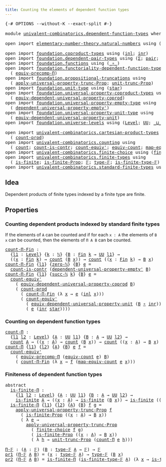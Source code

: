 ```yaml
---
title: Counting the elements of dependent function types
---
```


<pre class="Agda"><a id="75" class="Symbol">{-#</a> <a id="79" class="Keyword">OPTIONS</a> <a id="87" class="Pragma">--without-K</a> <a id="99" class="Pragma">--exact-split</a> <a id="113" class="Symbol">#-}</a>

<a id="118" class="Keyword">module</a> <a id="125" href="univalent-combinatorics.dependent-function-types.html" class="Module">univalent-combinatorics.dependent-function-types</a> <a id="174" class="Keyword">where</a>

<a id="181" class="Keyword">open</a> <a id="186" class="Keyword">import</a> <a id="193" href="elementary-number-theory.natural-numbers.html" class="Module">elementary-number-theory.natural-numbers</a> <a id="234" class="Keyword">using</a> <a id="240" class="Symbol">(</a><a id="241" href="elementary-number-theory.natural-numbers.html#1444" class="Datatype">ℕ</a><a id="242" class="Symbol">;</a> <a id="244" href="elementary-number-theory.natural-numbers.html#1465" class="InductiveConstructor">zero-ℕ</a><a id="250" class="Symbol">;</a> <a id="252" href="elementary-number-theory.natural-numbers.html#1478" class="InductiveConstructor">succ-ℕ</a><a id="258" class="Symbol">)</a>

<a id="261" class="Keyword">open</a> <a id="266" class="Keyword">import</a> <a id="273" href="foundation.coproduct-types.html" class="Module">foundation.coproduct-types</a> <a id="300" class="Keyword">using</a> <a id="306" class="Symbol">(</a><a id="307" href="foundation.coproduct-types.html#1239" class="InductiveConstructor">inl</a><a id="310" class="Symbol">;</a> <a id="312" href="foundation.coproduct-types.html#1262" class="InductiveConstructor">inr</a><a id="315" class="Symbol">)</a>
<a id="317" class="Keyword">open</a> <a id="322" class="Keyword">import</a> <a id="329" href="foundation.dependent-pair-types.html" class="Module">foundation.dependent-pair-types</a> <a id="361" class="Keyword">using</a> <a id="367" class="Symbol">(</a><a id="368" href="foundation-core.dependent-pair-types.html#502" class="Record">Σ</a><a id="369" class="Symbol">;</a> <a id="371" href="foundation-core.dependent-pair-types.html#575" class="InductiveConstructor">pair</a><a id="375" class="Symbol">;</a> <a id="377" href="foundation-core.dependent-pair-types.html#592" class="Field">pr1</a><a id="380" class="Symbol">;</a> <a id="382" href="foundation-core.dependent-pair-types.html#604" class="Field">pr2</a><a id="385" class="Symbol">)</a>
<a id="387" class="Keyword">open</a> <a id="392" class="Keyword">import</a> <a id="399" href="foundation.functions.html" class="Module">foundation.functions</a> <a id="420" class="Keyword">using</a> <a id="426" class="Symbol">(</a><a id="427" href="foundation-core.functions.html#407" class="Function Operator">_∘_</a><a id="430" class="Symbol">)</a>
<a id="432" class="Keyword">open</a> <a id="437" class="Keyword">import</a> <a id="444" href="foundation.functoriality-dependent-function-types.html" class="Module">foundation.functoriality-dependent-function-types</a> <a id="494" class="Keyword">using</a>
  <a id="502" class="Symbol">(</a> <a id="504" href="foundation-core.functoriality-dependent-function-types.html#3822" class="Function">equiv-precomp-Π</a><a id="519" class="Symbol">)</a>
<a id="521" class="Keyword">open</a> <a id="526" class="Keyword">import</a> <a id="533" href="foundation.propositional-truncations.html" class="Module">foundation.propositional-truncations</a> <a id="570" class="Keyword">using</a>
  <a id="578" class="Symbol">(</a> <a id="580" href="foundation.propositional-truncations.html#5581" class="Function">apply-universal-property-trunc-Prop</a><a id="615" class="Symbol">;</a> <a id="617" href="foundation.propositional-truncations.html#2096" class="Function">unit-trunc-Prop</a><a id="632" class="Symbol">)</a>
<a id="634" class="Keyword">open</a> <a id="639" class="Keyword">import</a> <a id="646" href="foundation.unit-type.html" class="Module">foundation.unit-type</a> <a id="667" class="Keyword">using</a> <a id="673" class="Symbol">(</a><a id="674" href="foundation.unit-type.html#1099" class="InductiveConstructor">star</a><a id="678" class="Symbol">)</a>
<a id="680" class="Keyword">open</a> <a id="685" class="Keyword">import</a> <a id="692" href="foundation.universal-property-coproduct-types.html" class="Module">foundation.universal-property-coproduct-types</a> <a id="738" class="Keyword">using</a>
  <a id="746" class="Symbol">(</a> <a id="748" href="foundation.universal-property-coproduct-types.html#1636" class="Function">equiv-dependent-universal-property-coprod</a><a id="789" class="Symbol">)</a>
<a id="791" class="Keyword">open</a> <a id="796" class="Keyword">import</a> <a id="803" href="foundation.universal-property-empty-type.html" class="Module">foundation.universal-property-empty-type</a> <a id="844" class="Keyword">using</a>
  <a id="852" class="Symbol">(</a> <a id="854" href="foundation.universal-property-empty-type.html#2261" class="Function">dependent-universal-property-empty&#39;</a><a id="889" class="Symbol">)</a>
<a id="891" class="Keyword">open</a> <a id="896" class="Keyword">import</a> <a id="903" href="foundation.universal-property-unit-type.html" class="Module">foundation.universal-property-unit-type</a> <a id="943" class="Keyword">using</a>
  <a id="951" class="Symbol">(</a> <a id="953" href="foundation.universal-property-unit-type.html#1671" class="Function">equiv-dependent-universal-property-unit</a><a id="992" class="Symbol">)</a>
<a id="994" class="Keyword">open</a> <a id="999" class="Keyword">import</a> <a id="1006" href="foundation.universe-levels.html" class="Module">foundation.universe-levels</a> <a id="1033" class="Keyword">using</a> <a id="1039" class="Symbol">(</a><a id="1040" href="Agda.Primitive.html#597" class="Postulate">Level</a><a id="1045" class="Symbol">;</a> <a id="1047" href="foundation-core.universe-levels.html#222" class="Primitive">UU</a><a id="1049" class="Symbol">;</a> <a id="1051" href="Agda.Primitive.html#810" class="Primitive Operator">_⊔_</a><a id="1054" class="Symbol">)</a>

<a id="1057" class="Keyword">open</a> <a id="1062" class="Keyword">import</a> <a id="1069" href="univalent-combinatorics.cartesian-product-types.html" class="Module">univalent-combinatorics.cartesian-product-types</a> <a id="1117" class="Keyword">using</a>
  <a id="1125" class="Symbol">(</a> <a id="1127" href="univalent-combinatorics.cartesian-product-types.html#3160" class="Function">count-prod</a><a id="1137" class="Symbol">)</a>
<a id="1139" class="Keyword">open</a> <a id="1144" class="Keyword">import</a> <a id="1151" href="univalent-combinatorics.counting.html" class="Module">univalent-combinatorics.counting</a> <a id="1184" class="Keyword">using</a>
  <a id="1192" class="Symbol">(</a> <a id="1194" href="univalent-combinatorics.counting.html#1901" class="Function">count</a><a id="1199" class="Symbol">;</a> <a id="1201" href="univalent-combinatorics.counting.html#5023" class="Function">count-is-contr</a><a id="1215" class="Symbol">;</a> <a id="1217" href="univalent-combinatorics.counting.html#3709" class="Function">count-equiv&#39;</a><a id="1229" class="Symbol">;</a> <a id="1231" href="univalent-combinatorics.counting.html#2098" class="Function">equiv-count</a><a id="1242" class="Symbol">;</a> <a id="1244" href="univalent-combinatorics.counting.html#2172" class="Function">map-equiv-count</a><a id="1259" class="Symbol">)</a>
<a id="1261" class="Keyword">open</a> <a id="1266" class="Keyword">import</a> <a id="1273" href="univalent-combinatorics.finite-choice.html" class="Module">univalent-combinatorics.finite-choice</a> <a id="1311" class="Keyword">using</a> <a id="1317" class="Symbol">(</a><a id="1318" href="univalent-combinatorics.finite-choice.html#3833" class="Function">finite-choice</a><a id="1331" class="Symbol">)</a>
<a id="1333" class="Keyword">open</a> <a id="1338" class="Keyword">import</a> <a id="1345" href="univalent-combinatorics.finite-types.html" class="Module">univalent-combinatorics.finite-types</a> <a id="1382" class="Keyword">using</a>
  <a id="1390" class="Symbol">(</a> <a id="1392" href="univalent-combinatorics.finite-types.html#4248" class="Function">is-finite</a><a id="1401" class="Symbol">;</a> <a id="1403" href="univalent-combinatorics.finite-types.html#4157" class="Function">is-finite-Prop</a><a id="1417" class="Symbol">;</a> <a id="1419" href="univalent-combinatorics.finite-types.html#4639" class="Function">𝔽</a><a id="1420" class="Symbol">;</a> <a id="1422" href="univalent-combinatorics.finite-types.html#4687" class="Function">type-𝔽</a><a id="1428" class="Symbol">;</a> <a id="1430" href="univalent-combinatorics.finite-types.html#4738" class="Function">is-finite-type-𝔽</a><a id="1446" class="Symbol">)</a>
<a id="1448" class="Keyword">open</a> <a id="1453" class="Keyword">import</a> <a id="1460" href="univalent-combinatorics.standard-finite-types.html" class="Module">univalent-combinatorics.standard-finite-types</a> <a id="1506" class="Keyword">using</a> <a id="1512" class="Symbol">(</a><a id="1513" href="univalent-combinatorics.standard-finite-types.html#2149" class="Function">Fin</a><a id="1516" class="Symbol">)</a>
</pre>
## Idea

Dependent products of finite types indexed by a finite type are finite.

## Properties

### Counting dependent products indexed by standard finite types

If the elements of `A` can be counted and if for each `x : A` the elements of `B x` can be counted, then the elements of `Π A B` can be counted.

<pre class="Agda"><a id="count-Π-Fin"></a><a id="1840" href="univalent-combinatorics.dependent-function-types.html#1840" class="Function">count-Π-Fin</a> <a id="1852" class="Symbol">:</a>
  <a id="1856" class="Symbol">{</a><a id="1857" href="univalent-combinatorics.dependent-function-types.html#1857" class="Bound">l1</a> <a id="1860" class="Symbol">:</a> <a id="1862" href="Agda.Primitive.html#597" class="Postulate">Level</a><a id="1867" class="Symbol">}</a> <a id="1869" class="Symbol">{</a><a id="1870" href="univalent-combinatorics.dependent-function-types.html#1870" class="Bound">k</a> <a id="1872" class="Symbol">:</a> <a id="1874" href="elementary-number-theory.natural-numbers.html#1444" class="Datatype">ℕ</a><a id="1875" class="Symbol">}</a> <a id="1877" class="Symbol">{</a><a id="1878" href="univalent-combinatorics.dependent-function-types.html#1878" class="Bound">B</a> <a id="1880" class="Symbol">:</a> <a id="1882" href="univalent-combinatorics.standard-finite-types.html#2149" class="Function">Fin</a> <a id="1886" href="univalent-combinatorics.dependent-function-types.html#1870" class="Bound">k</a> <a id="1888" class="Symbol">→</a> <a id="1890" href="foundation-core.universe-levels.html#222" class="Primitive">UU</a> <a id="1893" href="univalent-combinatorics.dependent-function-types.html#1857" class="Bound">l1</a><a id="1895" class="Symbol">}</a> <a id="1897" class="Symbol">→</a>
  <a id="1901" class="Symbol">((</a><a id="1903" href="univalent-combinatorics.dependent-function-types.html#1903" class="Bound">x</a> <a id="1905" class="Symbol">:</a> <a id="1907" href="univalent-combinatorics.standard-finite-types.html#2149" class="Function">Fin</a> <a id="1911" href="univalent-combinatorics.dependent-function-types.html#1870" class="Bound">k</a><a id="1912" class="Symbol">)</a> <a id="1914" class="Symbol">→</a> <a id="1916" href="univalent-combinatorics.counting.html#1901" class="Function">count</a> <a id="1922" class="Symbol">(</a><a id="1923" href="univalent-combinatorics.dependent-function-types.html#1878" class="Bound">B</a> <a id="1925" href="univalent-combinatorics.dependent-function-types.html#1903" class="Bound">x</a><a id="1926" class="Symbol">))</a> <a id="1929" class="Symbol">→</a> <a id="1931" href="univalent-combinatorics.counting.html#1901" class="Function">count</a> <a id="1937" class="Symbol">((</a><a id="1939" href="univalent-combinatorics.dependent-function-types.html#1939" class="Bound">x</a> <a id="1941" class="Symbol">:</a> <a id="1943" href="univalent-combinatorics.standard-finite-types.html#2149" class="Function">Fin</a> <a id="1947" href="univalent-combinatorics.dependent-function-types.html#1870" class="Bound">k</a><a id="1948" class="Symbol">)</a> <a id="1950" class="Symbol">→</a> <a id="1952" href="univalent-combinatorics.dependent-function-types.html#1878" class="Bound">B</a> <a id="1954" href="univalent-combinatorics.dependent-function-types.html#1939" class="Bound">x</a><a id="1955" class="Symbol">)</a>
<a id="1957" href="univalent-combinatorics.dependent-function-types.html#1840" class="Function">count-Π-Fin</a> <a id="1969" class="Symbol">{</a><a id="1970" href="univalent-combinatorics.dependent-function-types.html#1970" class="Bound">l1</a><a id="1972" class="Symbol">}</a> <a id="1974" class="Symbol">{</a><a id="1975" href="elementary-number-theory.natural-numbers.html#1465" class="InductiveConstructor">zero-ℕ</a><a id="1981" class="Symbol">}</a> <a id="1983" class="Symbol">{</a><a id="1984" href="univalent-combinatorics.dependent-function-types.html#1984" class="Bound">B</a><a id="1985" class="Symbol">}</a> <a id="1987" href="univalent-combinatorics.dependent-function-types.html#1987" class="Bound">e</a> <a id="1989" class="Symbol">=</a>
  <a id="1993" href="univalent-combinatorics.counting.html#5023" class="Function">count-is-contr</a> <a id="2008" class="Symbol">(</a><a id="2009" href="foundation.universal-property-empty-type.html#2261" class="Function">dependent-universal-property-empty&#39;</a> <a id="2045" href="univalent-combinatorics.dependent-function-types.html#1984" class="Bound">B</a><a id="2046" class="Symbol">)</a>
<a id="2048" href="univalent-combinatorics.dependent-function-types.html#1840" class="Function">count-Π-Fin</a> <a id="2060" class="Symbol">{</a><a id="2061" href="univalent-combinatorics.dependent-function-types.html#2061" class="Bound">l1</a><a id="2063" class="Symbol">}</a> <a id="2065" class="Symbol">{</a><a id="2066" href="elementary-number-theory.natural-numbers.html#1478" class="InductiveConstructor">succ-ℕ</a> <a id="2073" href="univalent-combinatorics.dependent-function-types.html#2073" class="Bound">k</a><a id="2074" class="Symbol">}</a> <a id="2076" class="Symbol">{</a><a id="2077" href="univalent-combinatorics.dependent-function-types.html#2077" class="Bound">B</a><a id="2078" class="Symbol">}</a> <a id="2080" href="univalent-combinatorics.dependent-function-types.html#2080" class="Bound">e</a> <a id="2082" class="Symbol">=</a>
  <a id="2086" href="univalent-combinatorics.counting.html#3709" class="Function">count-equiv&#39;</a>
    <a id="2103" class="Symbol">(</a> <a id="2105" href="foundation.universal-property-coproduct-types.html#1636" class="Function">equiv-dependent-universal-property-coprod</a> <a id="2147" href="univalent-combinatorics.dependent-function-types.html#2077" class="Bound">B</a><a id="2148" class="Symbol">)</a>
    <a id="2154" class="Symbol">(</a> <a id="2156" href="univalent-combinatorics.cartesian-product-types.html#3160" class="Function">count-prod</a>
      <a id="2173" class="Symbol">(</a> <a id="2175" href="univalent-combinatorics.dependent-function-types.html#1840" class="Function">count-Π-Fin</a> <a id="2187" class="Symbol">(λ</a> <a id="2190" href="univalent-combinatorics.dependent-function-types.html#2190" class="Bound">x</a> <a id="2192" class="Symbol">→</a> <a id="2194" href="univalent-combinatorics.dependent-function-types.html#2080" class="Bound">e</a> <a id="2196" class="Symbol">(</a><a id="2197" href="foundation.coproduct-types.html#1239" class="InductiveConstructor">inl</a> <a id="2201" href="univalent-combinatorics.dependent-function-types.html#2190" class="Bound">x</a><a id="2202" class="Symbol">)))</a>
      <a id="2212" class="Symbol">(</a> <a id="2214" href="univalent-combinatorics.counting.html#3709" class="Function">count-equiv&#39;</a>
        <a id="2235" class="Symbol">(</a> <a id="2237" href="foundation.universal-property-unit-type.html#1671" class="Function">equiv-dependent-universal-property-unit</a> <a id="2277" class="Symbol">(</a><a id="2278" href="univalent-combinatorics.dependent-function-types.html#2077" class="Bound">B</a> <a id="2280" href="foundation-core.functions.html#407" class="Function Operator">∘</a> <a id="2282" href="foundation.coproduct-types.html#1262" class="InductiveConstructor">inr</a><a id="2285" class="Symbol">))</a>
        <a id="2296" class="Symbol">(</a> <a id="2298" href="univalent-combinatorics.dependent-function-types.html#2080" class="Bound">e</a> <a id="2300" class="Symbol">(</a><a id="2301" href="foundation.coproduct-types.html#1262" class="InductiveConstructor">inr</a> <a id="2305" href="foundation.unit-type.html#1099" class="InductiveConstructor">star</a><a id="2309" class="Symbol">))))</a>
</pre>
### Counting on dependent function types

<pre class="Agda"><a id="count-Π"></a><a id="2369" href="univalent-combinatorics.dependent-function-types.html#2369" class="Function">count-Π</a> <a id="2377" class="Symbol">:</a>
  <a id="2381" class="Symbol">{</a><a id="2382" href="univalent-combinatorics.dependent-function-types.html#2382" class="Bound">l1</a> <a id="2385" href="univalent-combinatorics.dependent-function-types.html#2385" class="Bound">l2</a> <a id="2388" class="Symbol">:</a> <a id="2390" href="Agda.Primitive.html#597" class="Postulate">Level</a><a id="2395" class="Symbol">}</a> <a id="2397" class="Symbol">{</a><a id="2398" href="univalent-combinatorics.dependent-function-types.html#2398" class="Bound">A</a> <a id="2400" class="Symbol">:</a> <a id="2402" href="foundation-core.universe-levels.html#222" class="Primitive">UU</a> <a id="2405" href="univalent-combinatorics.dependent-function-types.html#2382" class="Bound">l1</a><a id="2407" class="Symbol">}</a> <a id="2409" class="Symbol">{</a><a id="2410" href="univalent-combinatorics.dependent-function-types.html#2410" class="Bound">B</a> <a id="2412" class="Symbol">:</a> <a id="2414" href="univalent-combinatorics.dependent-function-types.html#2398" class="Bound">A</a> <a id="2416" class="Symbol">→</a> <a id="2418" href="foundation-core.universe-levels.html#222" class="Primitive">UU</a> <a id="2421" href="univalent-combinatorics.dependent-function-types.html#2385" class="Bound">l2</a><a id="2423" class="Symbol">}</a> <a id="2425" class="Symbol">→</a>
  <a id="2429" href="univalent-combinatorics.counting.html#1901" class="Function">count</a> <a id="2435" href="univalent-combinatorics.dependent-function-types.html#2398" class="Bound">A</a> <a id="2437" class="Symbol">→</a> <a id="2439" class="Symbol">((</a><a id="2441" href="univalent-combinatorics.dependent-function-types.html#2441" class="Bound">x</a> <a id="2443" class="Symbol">:</a> <a id="2445" href="univalent-combinatorics.dependent-function-types.html#2398" class="Bound">A</a><a id="2446" class="Symbol">)</a> <a id="2448" class="Symbol">→</a> <a id="2450" href="univalent-combinatorics.counting.html#1901" class="Function">count</a> <a id="2456" class="Symbol">(</a><a id="2457" href="univalent-combinatorics.dependent-function-types.html#2410" class="Bound">B</a> <a id="2459" href="univalent-combinatorics.dependent-function-types.html#2441" class="Bound">x</a><a id="2460" class="Symbol">))</a> <a id="2463" class="Symbol">→</a> <a id="2465" href="univalent-combinatorics.counting.html#1901" class="Function">count</a> <a id="2471" class="Symbol">((</a><a id="2473" href="univalent-combinatorics.dependent-function-types.html#2473" class="Bound">x</a> <a id="2475" class="Symbol">:</a> <a id="2477" href="univalent-combinatorics.dependent-function-types.html#2398" class="Bound">A</a><a id="2478" class="Symbol">)</a> <a id="2480" class="Symbol">→</a> <a id="2482" href="univalent-combinatorics.dependent-function-types.html#2410" class="Bound">B</a> <a id="2484" href="univalent-combinatorics.dependent-function-types.html#2473" class="Bound">x</a><a id="2485" class="Symbol">)</a>
<a id="2487" href="univalent-combinatorics.dependent-function-types.html#2369" class="Function">count-Π</a> <a id="2495" class="Symbol">{</a><a id="2496" href="univalent-combinatorics.dependent-function-types.html#2496" class="Bound">l1</a><a id="2498" class="Symbol">}</a> <a id="2500" class="Symbol">{</a><a id="2501" href="univalent-combinatorics.dependent-function-types.html#2501" class="Bound">l2</a><a id="2503" class="Symbol">}</a> <a id="2505" class="Symbol">{</a><a id="2506" href="univalent-combinatorics.dependent-function-types.html#2506" class="Bound">A</a><a id="2507" class="Symbol">}</a> <a id="2509" class="Symbol">{</a><a id="2510" href="univalent-combinatorics.dependent-function-types.html#2510" class="Bound">B</a><a id="2511" class="Symbol">}</a> <a id="2513" href="univalent-combinatorics.dependent-function-types.html#2513" class="Bound">e</a> <a id="2515" href="univalent-combinatorics.dependent-function-types.html#2515" class="Bound">f</a> <a id="2517" class="Symbol">=</a>
  <a id="2521" href="univalent-combinatorics.counting.html#3709" class="Function">count-equiv&#39;</a>
    <a id="2538" class="Symbol">(</a> <a id="2540" href="foundation-core.functoriality-dependent-function-types.html#3822" class="Function">equiv-precomp-Π</a> <a id="2556" class="Symbol">(</a><a id="2557" href="univalent-combinatorics.counting.html#2098" class="Function">equiv-count</a> <a id="2569" href="univalent-combinatorics.dependent-function-types.html#2513" class="Bound">e</a><a id="2570" class="Symbol">)</a> <a id="2572" href="univalent-combinatorics.dependent-function-types.html#2510" class="Bound">B</a><a id="2573" class="Symbol">)</a>
    <a id="2579" class="Symbol">(</a> <a id="2581" href="univalent-combinatorics.dependent-function-types.html#1840" class="Function">count-Π-Fin</a> <a id="2593" class="Symbol">(λ</a> <a id="2596" href="univalent-combinatorics.dependent-function-types.html#2596" class="Bound">x</a> <a id="2598" class="Symbol">→</a> <a id="2600" href="univalent-combinatorics.dependent-function-types.html#2515" class="Bound">f</a> <a id="2602" class="Symbol">(</a><a id="2603" href="univalent-combinatorics.counting.html#2172" class="Function">map-equiv-count</a> <a id="2619" href="univalent-combinatorics.dependent-function-types.html#2513" class="Bound">e</a> <a id="2621" href="univalent-combinatorics.dependent-function-types.html#2596" class="Bound">x</a><a id="2622" class="Symbol">)))</a>
</pre>
### Finiteness of dependent function types

<pre class="Agda"><a id="2683" class="Keyword">abstract</a>
  <a id="is-finite-Π"></a><a id="2694" href="univalent-combinatorics.dependent-function-types.html#2694" class="Function">is-finite-Π</a> <a id="2706" class="Symbol">:</a>
    <a id="2712" class="Symbol">{</a><a id="2713" href="univalent-combinatorics.dependent-function-types.html#2713" class="Bound">l1</a> <a id="2716" href="univalent-combinatorics.dependent-function-types.html#2716" class="Bound">l2</a> <a id="2719" class="Symbol">:</a> <a id="2721" href="Agda.Primitive.html#597" class="Postulate">Level</a><a id="2726" class="Symbol">}</a> <a id="2728" class="Symbol">{</a><a id="2729" href="univalent-combinatorics.dependent-function-types.html#2729" class="Bound">A</a> <a id="2731" class="Symbol">:</a> <a id="2733" href="foundation-core.universe-levels.html#222" class="Primitive">UU</a> <a id="2736" href="univalent-combinatorics.dependent-function-types.html#2713" class="Bound">l1</a><a id="2738" class="Symbol">}</a> <a id="2740" class="Symbol">{</a><a id="2741" href="univalent-combinatorics.dependent-function-types.html#2741" class="Bound">B</a> <a id="2743" class="Symbol">:</a> <a id="2745" href="univalent-combinatorics.dependent-function-types.html#2729" class="Bound">A</a> <a id="2747" class="Symbol">→</a> <a id="2749" href="foundation-core.universe-levels.html#222" class="Primitive">UU</a> <a id="2752" href="univalent-combinatorics.dependent-function-types.html#2716" class="Bound">l2</a><a id="2754" class="Symbol">}</a> <a id="2756" class="Symbol">→</a>
    <a id="2762" href="univalent-combinatorics.finite-types.html#4248" class="Function">is-finite</a> <a id="2772" href="univalent-combinatorics.dependent-function-types.html#2729" class="Bound">A</a> <a id="2774" class="Symbol">→</a> <a id="2776" class="Symbol">((</a><a id="2778" href="univalent-combinatorics.dependent-function-types.html#2778" class="Bound">x</a> <a id="2780" class="Symbol">:</a> <a id="2782" href="univalent-combinatorics.dependent-function-types.html#2729" class="Bound">A</a><a id="2783" class="Symbol">)</a> <a id="2785" class="Symbol">→</a> <a id="2787" href="univalent-combinatorics.finite-types.html#4248" class="Function">is-finite</a> <a id="2797" class="Symbol">(</a><a id="2798" href="univalent-combinatorics.dependent-function-types.html#2741" class="Bound">B</a> <a id="2800" href="univalent-combinatorics.dependent-function-types.html#2778" class="Bound">x</a><a id="2801" class="Symbol">))</a> <a id="2804" class="Symbol">→</a> <a id="2806" href="univalent-combinatorics.finite-types.html#4248" class="Function">is-finite</a> <a id="2816" class="Symbol">((</a><a id="2818" href="univalent-combinatorics.dependent-function-types.html#2818" class="Bound">x</a> <a id="2820" class="Symbol">:</a> <a id="2822" href="univalent-combinatorics.dependent-function-types.html#2729" class="Bound">A</a><a id="2823" class="Symbol">)</a> <a id="2825" class="Symbol">→</a> <a id="2827" href="univalent-combinatorics.dependent-function-types.html#2741" class="Bound">B</a> <a id="2829" href="univalent-combinatorics.dependent-function-types.html#2818" class="Bound">x</a><a id="2830" class="Symbol">)</a>
  <a id="2834" href="univalent-combinatorics.dependent-function-types.html#2694" class="Function">is-finite-Π</a> <a id="2846" class="Symbol">{</a><a id="2847" href="univalent-combinatorics.dependent-function-types.html#2847" class="Bound">l1</a><a id="2849" class="Symbol">}</a> <a id="2851" class="Symbol">{</a><a id="2852" href="univalent-combinatorics.dependent-function-types.html#2852" class="Bound">l2</a><a id="2854" class="Symbol">}</a> <a id="2856" class="Symbol">{</a><a id="2857" href="univalent-combinatorics.dependent-function-types.html#2857" class="Bound">A</a><a id="2858" class="Symbol">}</a> <a id="2860" class="Symbol">{</a><a id="2861" href="univalent-combinatorics.dependent-function-types.html#2861" class="Bound">B</a><a id="2862" class="Symbol">}</a> <a id="2864" href="univalent-combinatorics.dependent-function-types.html#2864" class="Bound">f</a> <a id="2866" href="univalent-combinatorics.dependent-function-types.html#2866" class="Bound">g</a> <a id="2868" class="Symbol">=</a>
    <a id="2874" href="foundation.propositional-truncations.html#5581" class="Function">apply-universal-property-trunc-Prop</a> <a id="2910" href="univalent-combinatorics.dependent-function-types.html#2864" class="Bound">f</a>
      <a id="2918" class="Symbol">(</a> <a id="2920" href="univalent-combinatorics.finite-types.html#4157" class="Function">is-finite-Prop</a> <a id="2935" class="Symbol">((</a><a id="2937" href="univalent-combinatorics.dependent-function-types.html#2937" class="Bound">x</a> <a id="2939" class="Symbol">:</a> <a id="2941" href="univalent-combinatorics.dependent-function-types.html#2857" class="Bound">A</a><a id="2942" class="Symbol">)</a> <a id="2944" class="Symbol">→</a> <a id="2946" href="univalent-combinatorics.dependent-function-types.html#2861" class="Bound">B</a> <a id="2948" href="univalent-combinatorics.dependent-function-types.html#2937" class="Bound">x</a><a id="2949" class="Symbol">))</a>
      <a id="2958" class="Symbol">(</a> <a id="2960" class="Symbol">λ</a> <a id="2962" href="univalent-combinatorics.dependent-function-types.html#2962" class="Bound">e</a> <a id="2964" class="Symbol">→</a>
        <a id="2974" href="foundation.propositional-truncations.html#5581" class="Function">apply-universal-property-trunc-Prop</a>
          <a id="3020" class="Symbol">(</a> <a id="3022" href="univalent-combinatorics.finite-choice.html#3833" class="Function">finite-choice</a> <a id="3036" href="univalent-combinatorics.dependent-function-types.html#2864" class="Bound">f</a> <a id="3038" href="univalent-combinatorics.dependent-function-types.html#2866" class="Bound">g</a><a id="3039" class="Symbol">)</a>
          <a id="3051" class="Symbol">(</a> <a id="3053" href="univalent-combinatorics.finite-types.html#4157" class="Function">is-finite-Prop</a> <a id="3068" class="Symbol">((</a><a id="3070" href="univalent-combinatorics.dependent-function-types.html#3070" class="Bound">x</a> <a id="3072" class="Symbol">:</a> <a id="3074" href="univalent-combinatorics.dependent-function-types.html#2857" class="Bound">A</a><a id="3075" class="Symbol">)</a> <a id="3077" class="Symbol">→</a> <a id="3079" href="univalent-combinatorics.dependent-function-types.html#2861" class="Bound">B</a> <a id="3081" href="univalent-combinatorics.dependent-function-types.html#3070" class="Bound">x</a><a id="3082" class="Symbol">))</a>
          <a id="3095" class="Symbol">(</a> <a id="3097" class="Symbol">λ</a> <a id="3099" href="univalent-combinatorics.dependent-function-types.html#3099" class="Bound">h</a> <a id="3101" class="Symbol">→</a> <a id="3103" href="foundation.propositional-truncations.html#2096" class="Function">unit-trunc-Prop</a> <a id="3119" class="Symbol">(</a><a id="3120" href="univalent-combinatorics.dependent-function-types.html#2369" class="Function">count-Π</a> <a id="3128" href="univalent-combinatorics.dependent-function-types.html#2962" class="Bound">e</a> <a id="3130" href="univalent-combinatorics.dependent-function-types.html#3099" class="Bound">h</a><a id="3131" class="Symbol">)))</a>

<a id="Π-𝔽"></a><a id="3136" href="univalent-combinatorics.dependent-function-types.html#3136" class="Function">Π-𝔽</a> <a id="3140" class="Symbol">:</a> <a id="3142" class="Symbol">(</a><a id="3143" href="univalent-combinatorics.dependent-function-types.html#3143" class="Bound">A</a> <a id="3145" class="Symbol">:</a> <a id="3147" href="univalent-combinatorics.finite-types.html#4639" class="Function">𝔽</a><a id="3148" class="Symbol">)</a> <a id="3150" class="Symbol">(</a><a id="3151" href="univalent-combinatorics.dependent-function-types.html#3151" class="Bound">B</a> <a id="3153" class="Symbol">:</a> <a id="3155" href="univalent-combinatorics.finite-types.html#4687" class="Function">type-𝔽</a> <a id="3162" href="univalent-combinatorics.dependent-function-types.html#3143" class="Bound">A</a> <a id="3164" class="Symbol">→</a> <a id="3166" href="univalent-combinatorics.finite-types.html#4639" class="Function">𝔽</a><a id="3167" class="Symbol">)</a> <a id="3169" class="Symbol">→</a> <a id="3171" href="univalent-combinatorics.finite-types.html#4639" class="Function">𝔽</a>
<a id="3173" href="foundation-core.dependent-pair-types.html#592" class="Field">pr1</a> <a id="3177" class="Symbol">(</a><a id="3178" href="univalent-combinatorics.dependent-function-types.html#3136" class="Function">Π-𝔽</a> <a id="3182" href="univalent-combinatorics.dependent-function-types.html#3182" class="Bound">A</a> <a id="3184" href="univalent-combinatorics.dependent-function-types.html#3184" class="Bound">B</a><a id="3185" class="Symbol">)</a> <a id="3187" class="Symbol">=</a> <a id="3189" class="Symbol">(</a><a id="3190" href="univalent-combinatorics.dependent-function-types.html#3190" class="Bound">x</a> <a id="3192" class="Symbol">:</a> <a id="3194" href="univalent-combinatorics.finite-types.html#4687" class="Function">type-𝔽</a> <a id="3201" href="univalent-combinatorics.dependent-function-types.html#3182" class="Bound">A</a><a id="3202" class="Symbol">)</a> <a id="3204" class="Symbol">→</a> <a id="3206" href="univalent-combinatorics.finite-types.html#4687" class="Function">type-𝔽</a> <a id="3213" class="Symbol">(</a><a id="3214" href="univalent-combinatorics.dependent-function-types.html#3184" class="Bound">B</a> <a id="3216" href="univalent-combinatorics.dependent-function-types.html#3190" class="Bound">x</a><a id="3217" class="Symbol">)</a>
<a id="3219" href="foundation-core.dependent-pair-types.html#604" class="Field">pr2</a> <a id="3223" class="Symbol">(</a><a id="3224" href="univalent-combinatorics.dependent-function-types.html#3136" class="Function">Π-𝔽</a> <a id="3228" href="univalent-combinatorics.dependent-function-types.html#3228" class="Bound">A</a> <a id="3230" href="univalent-combinatorics.dependent-function-types.html#3230" class="Bound">B</a><a id="3231" class="Symbol">)</a> <a id="3233" class="Symbol">=</a> <a id="3235" href="univalent-combinatorics.dependent-function-types.html#2694" class="Function">is-finite-Π</a> <a id="3247" class="Symbol">(</a><a id="3248" href="univalent-combinatorics.finite-types.html#4738" class="Function">is-finite-type-𝔽</a> <a id="3265" href="univalent-combinatorics.dependent-function-types.html#3228" class="Bound">A</a><a id="3266" class="Symbol">)</a> <a id="3268" class="Symbol">(λ</a> <a id="3271" href="univalent-combinatorics.dependent-function-types.html#3271" class="Bound">x</a> <a id="3273" class="Symbol">→</a> <a id="3275" href="univalent-combinatorics.finite-types.html#4738" class="Function">is-finite-type-𝔽</a> <a id="3292" class="Symbol">(</a><a id="3293" href="univalent-combinatorics.dependent-function-types.html#3230" class="Bound">B</a> <a id="3295" href="univalent-combinatorics.dependent-function-types.html#3271" class="Bound">x</a><a id="3296" class="Symbol">))</a>
</pre>